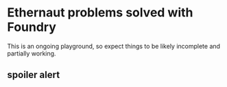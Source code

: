 # Ethernaut problems solved with Foundry

This is an ongoing playground, so expect things to be likely incomplete and partially working.

## spoiler alert
